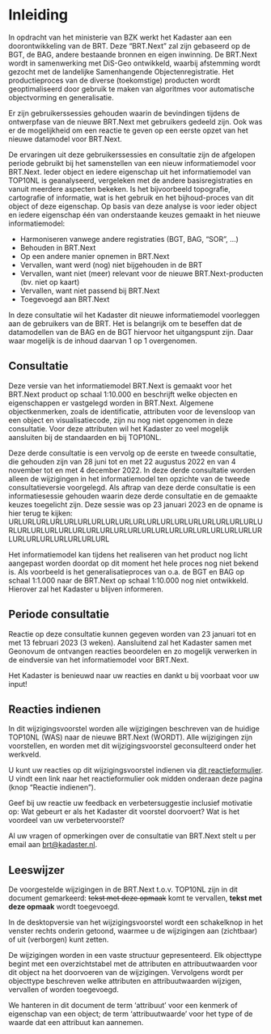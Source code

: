Inleiding
=========

In opdracht van het ministerie van BZK werkt het Kadaster aan een
doorontwikkeling van de BRT. Deze “BRT.Next” zal zijn gebaseerd op de BGT, de
BAG, andere bestaande bronnen en eigen inwinning. De BRT.Next wordt in
samenwerking met DiS-Geo ontwikkeld, waarbij afstemming wordt gezocht met de
landelijke Samenhangende Objectenregistratie. Het productieproces van de diverse
(toekomstige) producten wordt geoptimaliseerd door gebruik te maken van
algoritmes voor automatische objectvorming en generalisatie.

Er zijn gebruikerssessies gehouden waarin de bevindingen tijdens de ontwerpfase
van de nieuwe BRT.Next met gebruikers gedeeld zijn. Ook was er de mogelijkheid
om een reactie te geven op een eerste opzet van het nieuwe datamodel voor
BRT.Next.

De ervaringen uit deze gebruikerssessies en consultatie zijn de afgelopen
periode gebruikt bij het samenstellen van een nieuw informatiemodel voor
BRT.Next. Ieder object en iedere eigenschap uit het informatiemodel van TOP10NL
is geanalyseerd, vergeleken met de andere basisregistraties en vanuit meerdere
aspecten bekeken. Is het bijvoorbeeld topografie, cartografie of informatie, wat
is het gebruik en het bijhoud-proces van dit object of deze eigenschap. Op basis
van deze analyse is voor ieder object en iedere eigenschap één van onderstaande
keuzes gemaakt in het nieuwe informatiemodel:  
- Harmoniseren vanwege andere registraties (BGT, BAG, “SOR”, …)  
- Behouden in BRT.Next  
- Op een andere manier opnemen in BRT.Next  
- Vervallen, want werd (nog) niet bijgehouden in de BRT  
- Vervallen, want niet (meer) relevant voor de nieuwe BRT.Next-producten (bv.
niet op kaart)  
- Vervallen, want niet passend bij BRT.Next  
- Toegevoegd aan BRT.Next

In deze consultatie wil het Kadaster dit nieuwe informatiemodel voorleggen aan
de gebruikers van de BRT. Het is belangrijk om te beseffen dat de datamodellen
van de BAG en de BGT hiervoor het uitgangspunt zijn. Daar waar mogelijk is de
inhoud daarvan 1 op 1 overgenomen.

Consultatie
-----------

Deze versie van het informatiemodel BRT.Next is gemaakt voor het BRT.Next
product op schaal 1:10.000 en beschrijft welke objecten en eigenschappen er
vastgelegd worden in BRT.Next. Algemene objectkenmerken, zoals de identificatie,
attributen voor de levensloop van een object en visualisatiecode, zijn nu nog
niet opgenomen in deze consultatie. Voor deze attributen wil het Kadaster zo
veel mogelijk aansluiten bij de standaarden en bij TOP10NL.

Deze derde consultatie is een vervolg op de eerste en tweede consultatie, die
gehouden zijn van 28 juni tot en met 22 augustus 2022 en van 4 november tot en
met 4 december 2022. In deze derde consultatie worden alleen de wijzigingen in
het informatiemodel ten opzichte van de tweede consultatieversie voorgelegd.
Als aftrap van deze derde consultatie is een informatiesessie gehouden waarin
deze derde consultatie en de gemaakte keuzes toegelicht zijn. Deze sessie was op
23 januari 2023 en de opname is hier terug te kijken:
URLURLURLURLURLURLURLURLURLURLURLURLURLURLURLURLURLURLURLURLURLURLURLURLURLURLURLURLURLURLURLURLURLURLURLURLURLURLURLURLURLURLURLURL

Het informatiemodel kan tijdens het realiseren van het product nog licht
aangepast worden doordat op dit moment het hele proces nog niet bekend is. Als
voorbeeld is het generalisatieproces van o.a. de BGT en BAG op schaal 1:1.000
naar de BRT.Next op schaal 1:10.000 nog niet ontwikkeld. Hierover zal het
Kadaster u blijven informeren.

Periode consultatie
-------------------

Reactie op deze consultatie kunnen gegeven worden van 23 januari tot en met
13 februari 2023 (3 weken). Aansluitend zal het Kadaster samen met Geonovum de
ontvangen reacties beoordelen en zo mogelijk verwerken in de eindversie van
het informatiemodel voor BRT.Next.

Het Kadaster is benieuwd naar uw reacties en dankt u bij voorbaat voor uw input!

Reacties indienen
-----------------

In dit wijzigingsvoorstel worden alle wijzigingen beschreven van de huidige
TOP10NL (WAS) naar de nieuwe BRT.Next (WORDT). Alle wijzigingen zijn
voorstellen, en worden met dit wijzigingsvoorstel geconsulteerd onder het
werkveld.

U kunt uw reacties op dit wijzigingsvoorstel indienen via [dit
reactieformulier](https://fd10.formdesk.com/geonovum/brtnext). U vindt een link
naar het reactieformulier ook midden onderaan deze pagina (knop “Reactie indienen”).

Geef bij uw reactie uw feedback en verbetersuggestie inclusief motivatie op: Wat
gebeurt er als het Kadaster dit voorstel doorvoert? Wat is het voordeel van uw
verbetervoorstel?

Al uw vragen of opmerkingen over de consultatie van BRT.Next stelt u per email
aan [brt@kadaster.nl](brt@kadaster.nl).

Leeswijzer
----------

De voorgestelde wijzigingen in de BRT.Next t.o.v. TOP10NL zijn in dit document
gemarkeerd: ~~tekst met deze opmaak~~ komt te vervallen, **tekst met deze opmaak** wordt toegevoegd.

In de desktopversie van het wijzigingsvoorstel wordt een schakelknop in het
venster rechts onderin getoond, waarmee u de wijzigingen aan (zichtbaar) of uit
(verborgen) kunt zetten.

De wijzigingen worden in een vaste structuur gepresenteerd. Elk objecttype
begint met een overzichtstabel met de attributen en attribuutwaarden voor dit
object na het doorvoeren van de wijzigingen. Vervolgens wordt per objecttype
beschreven welke attributen en attribuutwaarden wijzigen, vervallen of worden
toegevoegd.

We hanteren in dit document de term ‘attribuut’ voor een kenmerk of eigenschap
van een object; de term ‘attribuutwaarde’ voor het type of de waarde dat een
attribuut kan aannemen.